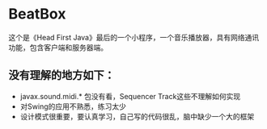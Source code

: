 # BeatBox
这个是《Head First Java》最后的一个小程序，一个音乐播放器，具有网络通讯功能，包含客户端和服务器端。
## 没有理解的地方如下：
- javax.sound.midi.* 包没有看，Sequencer Track这些不理解如何实现
- 对Swing的应用不熟悉，练习太少
- 设计模式很重要，要认真学习，自己写的代码很乱，脑中缺少一个大的框架
